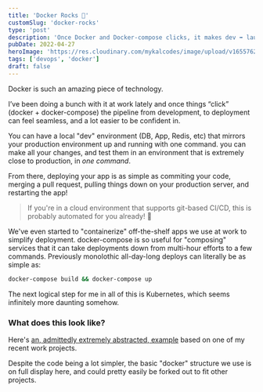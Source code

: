 ```yaml
---
title: 'Docker Rocks 🐳'
customSlug: 'docker-rocks'
type: 'post'
description: 'Once Docker and Docker-compose clicks, it makes dev ➡️ launch so much easier'
pubDate: 2022-04-27
heroImage: 'https://res.cloudinary.com/mykalcodes/image/upload/v1655762856/Mykal%20Codes/docker-rocks.webp'
tags: ['devops', 'docker']
draft: false
---
```


Docker is such an amazing piece of technology.

I’ve been doing a bunch with it at work lately and once things “click” (docker + docker-compose) the pipeline from development, to deployment can feel seamless, and a lot easier to be confident in.

You can have a local "dev" environment (DB, App, Redis, etc) that mirrors your production environment up and running with one command.
you can make all your changes, and test them in an environment that is extremely close to production, in _one command_.

From there, deploying your app is as simple as commiting your code, merging a pull request, pulling things down on your production server, and restarting the app!

> If you're in a cloud environment that supports git-based CI/CD, this is probably automated for you already! 🎉

We've even started to "containerize" off-the-shelf apps we use at work to simplify deployment. docker-compose is so useful for "composing" services that it can take deployments down from multi-hour efforts to a few commands. Previously monolothic all-day-long deploys can literally be as simple as:

```bash
docker-compose build && docker-compose up
```

The next logical step for me in all of this is Kubernetes, which seems infinitely more daunting somehow.

### What does this look like?

Here's [an, admittedly extremely abstracted, example](https://github.com/MykalMachon/Caeser) based on one of my recent work projects.

Despite the code being a lot simpler, the basic "docker" structure we use is on full display here, and could pretty easily be forked out to fit other projects.

